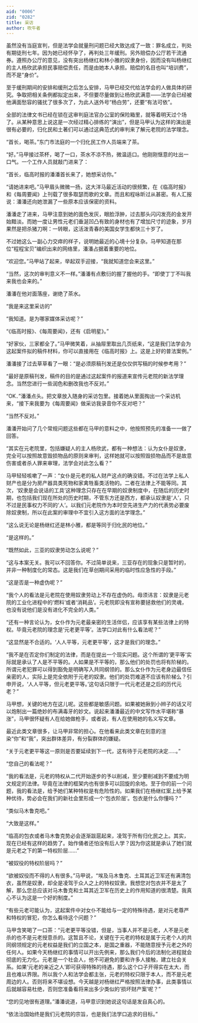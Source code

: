 ```yaml
---
aid: "0006"
zid: "0282"
title: 采访
author: 吹牛者
---
```


虽然没有当庭宣判，但是法学会就量刑问题已经大致达成了一致：罪名成立，判处有期徒刑七年。因为她已经怀孕了，再判处三年缓刑。另外赔偿办公厅若干流通券。遵照办公厅的意见，没有突出杨继红和林小雅的奴隶身份，因而没有叫杨继红的主人杨欣武承担民事赔偿责任，而是由她本人承担。赔偿的名目也叫“培训费”，而不是“身价”。

至于缓刑期间的安排和缓刑之后怎么安排，马甲已经交代给法学会的人做具体的研究。争取把相关条例都拟定出来，不但要尽量做到让杨欣武满意——法学会已经被他满面愁容的骚扰了很多次了，为此人送外号“杨白劳”，还要“有法可依”。

全部的法律文书已经在锁在这审判庭法官办公室的保险箱里，就等着明天过个场了。从某种意思上说这是一次经过精心排练的“演出”，但是马甲认为这样的演出是很有必要的，归化民和土著们可以通过这典范式的审判来了解元老院的法学理念。

“首长，喝茶。”东门市法庭的一个归化民工作人员端来了茶。

“好。”马甲接过茶杯，喝了一口，茶水不凉不热，微温适口。他刚刚惬意的吐出一口气。一个工作人员就敲门进来了：

“首长，临高时报的潘潘首长来了，她想采访你。”

“请她进来吧。”马甲眉头微微一扬，这大洋马最近活动的很频繁，在《临高时报》和《每周要闻》上刊载了很多取瑟而歌的文章。而且和程咏昕过从甚密。有人汇报说：潘潘还向她泄漏了一些原本应该保密的资料。

潘潘走了进来，马甲注意到她的面色发灰，眼脸浮肿，过去那头闪闪发亮的金发开始黯淡。而她一度让男性元老们垂涎凹凸有致的身材也有了增加尺寸的迹象，岁月果然是把杀猪刀啊：一转眼，这活泼青春的美国女学生都快三十岁了。

不过她这么一副心力交瘁的样子，说明她最近的心境十分复杂。马甲知道在那位“程程宝贝”编织出来的网络里，潘潘占据着重要的地位。

“欢迎您。”马甲站了起来，举起双手迎接，“我就知道您会来这里。”

“当然，这次的审判意义不一样。”潘潘有点敷衍的握了握他的手。“即使丁丁不叫我来我也会来的。”

潘潘在他对面落座，谢绝了茶水。

“我是来这里采访的”

“我知道。是为哪家媒体采访呢？”

“《临高时报》、《每周要闻》，还有《启明星》。”

“好家伙，三家都全了。”马甲微笑着，从抽屉里取出几页纸来，“这是我们法学会为这起案件拟的稿件材料，你可以直接用在《临高时报》上。这是上好的普法案例。”

潘潘接了过去草草看了一眼：“是必须原稿刊发还是仅仅供写稿的时候参考用？”

“最好是原稿刊发，稿件的目的是通过这起案件的报道来宣传元老院的新法学理念。当然您进行一些润色和删改我也不反对。”

“OK．”潘潘点头。把文章放入随身的采访包里。接着她从里面掏出一个采访机来，“接下来我要为《每周要闻》做采访我录音你不反对吧？”

“当然不反对。”

潘潘开始问了几个常规问题这些都在马甲的意料之中，他按照预先的准备一一做了回答。

“其实在元老院里，包括嫌疑人的主人杨欣武，都有一种想法：认为女仆是奴隶，完全可以按照故意毁损物品的原则来审判，这样她就可以按照毁损物品而不是故意伤害或者杀人罪来审理，法学会对此怎么看？”

马甲轻轻咳嗽了一声：“女仆是元老的私人财产这点的确没错。不过在法学上私人财产也是分为房产器具类死物和家禽牲畜类活物的。二者在法律上不能等同。其次，‘奴隶是会说话的工具’这种理念只存在在早期的奴隶制度中，在随后的历史时期，也包括我们现在所处的历史时期，不管东方还是西方，都承认奴隶是‘人’，只不过是民事权力不同的‘人’。以我们元老院作为本时空先进生产力的代表势必要废除奴隶制，所以在此案的审理中不宜引入这方面的法学理念。”

“这么说无论是杨继红还是林小雅，都是等同于归化民的地位。”

“是这样的。”

“既然如此，三亚的奴隶劳动怎么说呢？”

“这与本案无关。我可以不回答你。不过简单说来，三亚存在的现象只是暂时的，并非一种制度化的常态。这是我们在草创期间采用的临时性应急性的手段。”

“这是否是一种虚伪呢？”

“我个人的看法是元老院在使用奴隶劳动上不存在虚伪的。毋须讳言：奴隶是元老院的工业化进程中的‘燃料’或者‘消耗品’。元老院即没有宣称要拯救他们的灵魂，也没有说他们是没有进化不完全的人类。”

“还有一种言论认为，女仆作为元老最亲密的生活伴侣，应该享有某些法律上的特权。毕竟元老院的理念是‘元老更平等’。法学口对此有什么看法呢？”

“这显然是不合适的。‘人人平等，元老更平等’，这才是我们的理念。”

“我不是在否定你们制定的法律，而是在提出一个现实问题。这个所谓的‘更平等’实际就是承认了人是不平等的。人如果是不平等的，那么他们的处罚也将有阶梯的。所谓元老犯罪可以得到豁免是明确写入共同纲领的。那么女仆作为元老身边最信任亲密的人，实际上是完全依附于元老的奴隶。他们的处罚难道不应该有阶梯么？引申开说，‘人人平等，但元老更平等。’这句话只限于一代元老还是之后的历代元老？”

马甲想，关键的地方在这儿呢。这些都是敏感问题。如果被她揪到小辫子的话又可以炮制出一篇绝妙的布满毒牙的妙文。说起来潘潘最近的中文写作水平堪称“暴涨”，马甲很怀疑有人在给她做枪手，或者说，有人在使用她的名义写文章。

最近此类文章很多，让马甲非常的担心。在他看来此类文章在刻意的渲染“你”和“我”，突出群体差异，有分裂群体的嫌疑。

“关于元老更平等这一原则是否要延续到下一代，这有待于元老院的决定.....。”

“您自己的看法呢？”

“我的看法是，元老的特权从二代开始逐步的予以削减，至少要削减到不要成为明文规定的法律。毕竟在法律的框架内也有很多可以回旋的余地。至于你的前一个问题，我的看法是，给予她们某种特权是有危险性的。如果我们在杨继红案上给予某种优待，势必会在我们的新社会里形成一个‘包衣阶层’。包衣是什么你懂吗？”

“类似马木鲁克吧。”

“大致是这样。”

“临高的包衣或者马木鲁克势必会逐渐跋扈起来，凌驾于所有归化民之上。其实，现在已经有这样的趋势了。始作俑者还怕没有后人学？因为你这就是承认了她们就是元老之下的第一特权阶层……”

“被奴役的特权阶层吗？”

“欲被奴役而不得的人有很多。”马甲说，“埃及马木鲁克、土耳其近卫军还有满清包衣，虽然是奴隶，却全是凌驾于众人之上的特权奴隶。我想您对包衣并不是太了解，那么您总应该对马木鲁克和土耳其近卫军在历史上的作用知道的很清楚。我真心不认为这是一个好的制度。”

“有些元老可能认为，这起案件中对女仆不能给与一定的特殊待遇，是对元老尊严和特权的冒犯，你怎么看待这个问题？”

马甲含笑喝了一口茶：“元老更平等没错，但是，当事人并不是元老，人不是元老杀的也不是元老授意杀的。这暂且不论，关键在于元老的特权是属于元老个人的共同纲领规定的元老权益是我们的立国之本，是国之重器，不能随意授予元老之外的任何人。如果今天杨继红的事情可以开出先例来，那么我们今后的法制化进程就会彻底的无力化。元老是一个社会人，他不可避免的要和许多人接触，建立社会关系。如果‘元老的亲近之人’即可获得特殊的待遇，那么这个口子开得实在太大，而且也难以界限。所以我个人和法学会都主张，元老的特权只限于本人，而不是元老周边的人。否则将来不堪设想。今天越是对杨继红严格按照法律办事，此类事情以后就越容易杜绝，否则您准备看将来出多少类似的‘损坏财产案’呢？”

“您的见地很有道理。”潘潘说道，马甲意识到她说这句话是发自真心的。

“依法治国始终是我们元老院的宗旨，也是我们法学口追求的目标。”
